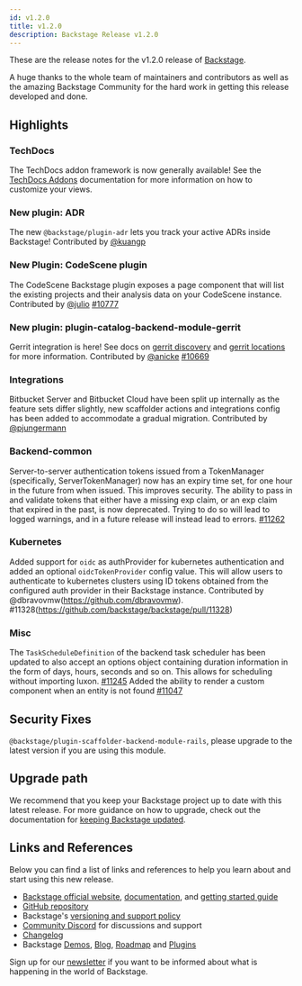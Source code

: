 ```yaml
---
id: v1.2.0
title: v1.2.0
description: Backstage Release v1.2.0
---
```


These are the release notes for the v1.2.0 release of [Backstage](https://backstage.io/).

A huge thanks to the whole team of maintainers and contributors as well as the amazing Backstage Community for the hard work in getting this release developed and done.

## Highlights

### TechDocs

The TechDocs addon framework is now generally available! See the [TechDocs Addons](https://backstage.io/docs/features/techdocs/addons) documentation for more information on how to customize your views.

### New plugin: ADR

The new `@backstage/plugin-adr` lets you track your active ADRs inside Backstage! Contributed by [@kuangp](https://github.com/kuangp)

### New Plugin: CodeScene plugin

The CodeScene Backstage plugin exposes a page component that will list the existing projects and their analysis data on your CodeScene instance. Contributed by [@julio](https://github.com/julioz) [#10777](https://github.com/backstage/backstage/pull/10777)

### New plugin: plugin-catalog-backend-module-gerrit

Gerrit integration is here! See docs on [gerrit discovery](https://backstage.io/docs/integrations/gerrit/discovery) and [gerrit locations](https://backstage.io/docs/integrations/gerrit/locations) for more information.
Contributed by [@anicke](https://github.com/anicke) [#10669](https://github.com/backstage/backstage/pull/10669)

### Integrations

Bitbucket Server and Bitbucket Cloud have been split up internally as the feature sets differ slightly, new scaffolder actions and integrations config has been added to accommodate a gradual migration. Contributed by [@pjungermann](https://github.com/pjungermann)

### Backend-common

Server-to-server authentication tokens issued from a TokenManager (specifically, ServerTokenManager) now has an expiry time set, for one hour in the future from when issued. This improves security. The ability to pass in and validate tokens that either have a missing exp claim, or an exp claim that expired in the past, is now deprecated. Trying to do so will lead to logged warnings, and in a future release will instead lead to errors.
[#11262](https://github.com/backstage/backstage/pull/11262)

### Kubernetes

Added support for `oidc` as authProvider for kubernetes authentication and added an optional `oidcTokenProvider` config value. This will allow users to authenticate to kubernetes clusters using ID tokens obtained from the configured auth provider in their Backstage instance. Contributed by @dbravovmw(https://github.com/dbravovmw). #11328(https://github.com/backstage/backstage/pull/11328)

### Misc

The `TaskScheduleDefinition` of the backend task scheduler has been updated to also accept an options object containing duration information in the form of days, hours, seconds and so on. This allows for scheduling without importing luxon. [#11245](https://github.com/backstage/backstage/pull/11245)
Added the ability to render a custom component when an entity is not found [#11047](https://github.com/backstage/backstage/pull/11047)

## Security Fixes

`@backstage/plugin-scaffolder-backend-module-rails`, please upgrade to the latest version if you are using this module.

## Upgrade path

We recommend that you keep your Backstage project up to date with this latest release. For more guidance on how to upgrade, check out the documentation for [keeping Backstage updated](https://backstage.io/docs/getting-started/keeping-backstage-updated).

## Links and References

Below you can find a list of links and references to help you learn about and start using this new release.

- [Backstage official website](https://backstage.io/), [documentation](https://backstage.io/docs/), and [getting started guide](https://backstage.io/docs/getting-started/)
- [GitHub repository](https://github.com/backstage/backstage)
- Backstage's [versioning and support policy](https://backstage.io/docs/overview/versioning-policy)
- [Community Discord](https://discord.gg/bFESRKVt) for discussions and support
- [Changelog](https://github.com/backstage/backstage/tree/master/docs/releases/v1.2.0-changelog.md)
- Backstage [Demos](https://backstage.io/demos), [Blog](https://backstage.io/blog), [Roadmap](https://backstage.io/docs/overview/roadmap) and [Plugins](https://backstage.io/plugins)

Sign up for our [newsletter](https://mailchi.mp/spotify/backstage-community) if you want to be informed about what is happening in the world of Backstage.
